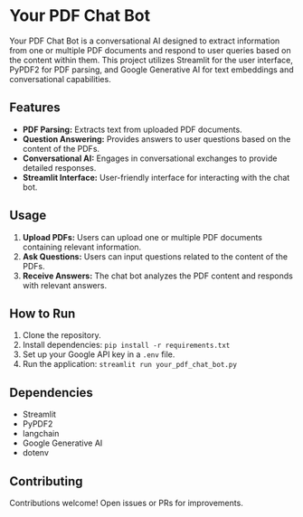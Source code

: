 # Your PDF Chat Bot
Your PDF Chat Bot is a conversational AI designed to extract information from one or multiple PDF documents and respond to user queries based on the content within them. This project utilizes Streamlit for the user interface, PyPDF2 for PDF parsing, and Google Generative AI for text embeddings and conversational capabilities.

## **Features**
- **PDF Parsing:** Extracts text from uploaded PDF documents.
- **Question Answering:** Provides answers to user questions based on the content of the PDFs.
- **Conversational AI:** Engages in conversational exchanges to provide detailed responses.
- **Streamlit Interface:** User-friendly interface for interacting with the chat bot.

## Usage
1. **Upload PDFs:** Users can upload one or multiple PDF documents containing relevant information.
2. **Ask Questions:** Users can input questions related to the content of the PDFs.
3. **Receive Answers:** The chat bot analyzes the PDF content and responds with relevant answers.

## How to Run
1. Clone the repository.
2. Install dependencies: `pip install -r requirements.txt`
3. Set up your Google API key in a `.env` file.
4. Run the application: `streamlit run your_pdf_chat_bot.py`

## Dependencies
- Streamlit
- PyPDF2
- langchain
- Google Generative AI
- dotenv

## Contributing
Contributions welcome! Open issues or PRs for improvements.
